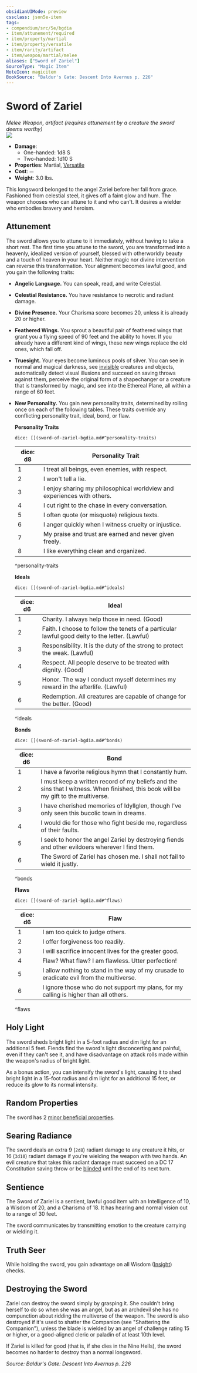 ```yaml
---
obsidianUIMode: preview
cssclass: json5e-item
tags:
- compendium/src/5e/bgdia
- item/attunement/required
- item/property/martial
- item/property/versatile
- item/rarity/artifact
- item/weapon/martial/melee
aliases: ["Sword of Zariel"]
SourceType: "Magic Item"
NoteIcon: magicitem
BookSource: "Baldur's Gate: Descent Into Avernus p. 226"
---
```

# Sword of Zariel
*Melee Weapon, artifact (requires attunement by a creature the sword deems worthy)*  
![](https://raw.githubusercontent.com/5etools-mirror-2/5etools-img/main/items/BGDIA/Sword%20of%20Zariel.webp#right)  

- **Damage**:
  - One-handed: 1d8 S
  - Two-handed: 1d10 S
- **Properties**: Martial, [Versatile](/2-Mechanics/CLI/rules/item-properties.md#Versatile)
- **Cost**: ⏤
- **Weight**: 3.0 lbs.

This longsword belonged to the angel Zariel before her fall from grace. Fashioned from celestial steel, it gives off a faint glow and hum. The weapon chooses who can attune to it and who can't. It desires a wielder who embodies bravery and heroism.

## Attunement

The sword allows you to attune to it immediately, without having to take a short rest. The first time you attune to the sword, you are transformed into a heavenly, idealized version of yourself, blessed with otherworldly beauty and a touch of heaven in your heart. Neither magic nor divine intervention can reverse this transformation. Your alignment becomes lawful good, and you gain the following traits:

- **Angelic Language.** You can speak, read, and write Celestial.  
- **Celestial Resistance.** You have resistance to necrotic and radiant damage.  
- **Divine Presence.** Your Charisma score becomes 20, unless it is already 20 or higher.  
- **Feathered Wings.** You sprout a beautiful pair of feathered wings that grant you a flying speed of 90 feet and the ability to hover. If you already have a different kind of wings, these new wings replace the old ones, which fall off.  
- **Truesight.** Your eyes become luminous pools of silver. You can see in normal and magical darkness, see [invisible](/2-Mechanics/CLI/rules/conditions.md#invisible) creatures and objects, automatically detect visual illusions and succeed on saving throws against them, perceive the original form of a shapechanger or a creature that is transformed by magic, and see into the Ethereal Plane, all within a range of 60 feet.  
- **New Personality.** You gain new personality traits, determined by rolling once on each of the following tables. These traits override any conflicting personality trait, ideal, bond, or flaw.  

    **Personality Traits**  

    `dice: [](sword-of-zariel-bgdia.md#^personality-traits)`  

    | dice: d8 | Personality Trait |  
    |----------|-------------------|  
    | 1 | I treat all beings, even enemies, with respect. |  
    | 2 | I won't tell a lie. |  
    | 3 | I enjoy sharing my philosophical worldview and experiences with others. |  
    | 4 | I cut right to the chase in every conversation. |  
    | 5 | I often quote (or misquote) religious texts. |  
    | 6 | I anger quickly when I witness cruelty or injustice. |  
    | 7 | My praise and trust are earned and never given freely. |  
    | 8 | I like everything clean and organized. |  
    ^personality-traits  

    **Ideals**  

    `dice: [](sword-of-zariel-bgdia.md#^ideals)`  

    | dice: d6 | Ideal |  
    |----------|-------|  
    | 1 | Charity. I always help those in need. (Good) |  
    | 2 | Faith. I choose to follow the tenets of a particular lawful good deity to the letter. (Lawful) |  
    | 3 | Responsibility. It is the duty of the strong to protect the weak. (Lawful) |  
    | 4 | Respect. All people deserve to be treated with dignity. (Good) |  
    | 5 | Honor. The way I conduct myself determines my reward in the afterlife. (Lawful) |  
    | 6 | Redemption. All creatures are capable of change for the better. (Good) |  
    ^ideals  

    **Bonds**  

    `dice: [](sword-of-zariel-bgdia.md#^bonds)`  

    | dice: d6 | Bond |  
    |----------|------|  
    | 1 | I have a favorite religious hymn that I constantly hum. |  
    | 2 | I must keep a written record of my beliefs and the sins that I witness. When finished, this book will be my gift to the multiverse. |  
    | 3 | I have cherished memories of Idyllglen, though I've only seen this bucolic town in dreams. |  
    | 4 | I would die for those who fight beside me, regardless of their faults. |  
    | 5 | I seek to honor the angel Zariel by destroying fiends and other evildoers wherever I find them. |  
    | 6 | The Sword of Zariel has chosen me. I shall not fail to wield it justly. |  
    ^bonds  

    **Flaws**  

    `dice: [](sword-of-zariel-bgdia.md#^flaws)`  

    | dice: d6 | Flaw |  
    |----------|------|  
    | 1 | I am too quick to judge others. |  
    | 2 | I offer forgiveness too readily. |  
    | 3 | I will sacrifice innocent lives for the greater good. |  
    | 4 | Flaw? What flaw? I am flawless. Utter perfection! |  
    | 5 | I allow nothing to stand in the way of my crusade to eradicate evil from the multiverse. |  
    | 6 | I ignore those who do not support my plans, for my calling is higher than all others. |  
    ^flaws  

## Holy Light

The sword sheds bright light in a 5-foot radius and dim light for an additional 5 feet. Fiends find the sword's light disconcerting and painful, even if they can't see it, and have disadvantage on attack rolls made within the weapon's radius of bright light.

As a bonus action, you can intensify the sword's light, causing it to shed bright light in a 15-foot radius and dim light for an additional 15 feet, or reduce its glow to its normal intensity.

## Random Properties

The sword has 2 [minor beneficial properties](/2-Mechanics/CLI/tables/artifact-properties-minor-beneficial-properties.md).

## Searing Radiance

The sword deals an extra 9 (`2d8`) radiant damage to any creature it hits, or 16 (`3d10`) radiant damage if you're wielding the weapon with two hands. An evil creature that takes this radiant damage must succeed on a DC 17 Constitution saving throw or be [blinded](/2-Mechanics/CLI/rules/conditions.md#blinded) until the end of its next turn.

## Sentience

The Sword of Zariel is a sentient, lawful good item with an Intelligence of 10, a Wisdom of 20, and a Charisma of 18. It has hearing and normal vision out to a range of 30 feet.

The sword communicates by transmitting emotion to the creature carrying or wielding it.

## Truth Seer

While holding the sword, you gain advantage on all Wisdom ([Insight](/2-Mechanics/CLI/rules/skills.md#Insight)) checks.

## Destroying the Sword

Zariel can destroy the sword simply by grasping it. She couldn't bring herself to do so when she was an angel, but as an archdevil she has no compunction about ridding the multiverse of the weapon. The sword is also destroyed if it's used to shatter the Companion (see "Shattering the Companion"), unless the blade is wielded by an angel of challenge rating 15 or higher, or a good-aligned cleric or paladin of at least 10th level.

If Zariel is killed for good (that is, if she dies in the Nine Hells), the sword becomes no harder to destroy than a normal longsword.

*Source: Baldur's Gate: Descent Into Avernus p. 226*